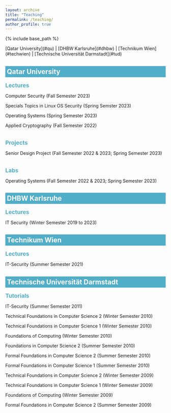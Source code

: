```yaml
---
layout: archive
title: "Teaching"
permalink: /teaching/
author_profile: true
---
```


{% include base_path %}

<p></p>
[Qatar University](#qu) | [DHBW Karlsruhe](#dhbw) | [Technikum Wien](#techwien) | [Technische Universität Darmstadt](#tud)


<!-- QU -->
<h2 id="qu" style="color: white; padding: 5px; background-color: #52adc8; margin-bottom: -20px">Qatar University</h2>


<h2  style="color: #52adc8; font-size: 1.25em;  margin: 2em 0 0.5em;">Lectures</h2>

<p>Computer Security (Fall Semester 2023)</p>
<p>Specials Topics in Linux OS Security (Spring Semster 2023)</p>
<p>Operating Systems (Spring Semester 2023)</p>
<p>Applied Cryptography (Fall Semester 2022)</p>

<h2  style="color: #52adc8; font-size: 1.25em;  margin: 2em 0 0.5em;">Projects</h2>
<p>Senior Design Project (Fall Semester 2022 & 2023; Spring Semester 2023)</p>

<h2  style="color: #52adc8; font-size: 1.25em;  margin: 2em 0 0.5em;">Labs</h2>
<p>Operating Systems (Fall Semester 2022 & 2023; Spring Semester 2023)</p>


<!-- DHBW Karlsruhe -->
<h2 id="dhbw" style="color: white; padding: 5px; background-color: #52adc8; margin-bottom: -20px">DHBW Karlsruhe</h2>


<h2  style="color: #52adc8; font-size: 1.25em;  margin: 2em 0 0.5em;">Lectures</h2>

<p>IT Security (Winter Semester 2019 to 2023)</p>


<!-- Technikum Wien -->
<h2 id="techwien" style="color: white; padding: 5px; background-color: #52adc8; margin-bottom: -20px">Technikum Wien</h2>


<h2  style="color: #52adc8; font-size: 1.25em;  margin: 2em 0 0.5em;">Lectures</h2>

<p>IT-Security (Summer Semester 2021)</p>


<!-- TUD -->
<h2 id="tud" style="color: white; padding: 5px; background-color: #52adc8; margin-bottom: -20px">Technische Universität Darmstadt</h2>


<h2  style="color: #52adc8; font-size: 1.25em;  margin: 2em 0 0.5em;">Tutorials</h2>

<p> IT-Security (Summer Semester 2011)</p>
<p>Technical Foundations in Computer Science 2 (Winter Semester 2010)</p>
<p>Technical Foundations in Computer Science 1 (Winter Semester 2010)</p>
<p>Foundations of Computing (Winter Semester 2010)</p>
<p>Foundations in Computer Science 2 (Summer Semester 2010)</p>
<p>Formal Foundations in Computer Science 2 (Summer Semester 2010)</p>
<p>Formal Foundations in Computer Science 1 (Summer Semester 2010)</p>
<p>Technical Foundations in Computer Science 2 (Winter Semester 2009)</p>
<p>Technical Foundations in Computer Science 1 (Winter Semester 2009)</p>
<p>Foundations of Computing (Winter Semester 2009)</p>
<p>Formal Foundations in Computer Science 2 (Summer Semester 2009)</p>
